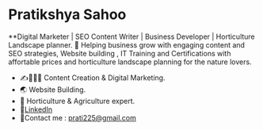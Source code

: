 # Pratikshya Sahoo
**Digital Marketer | SEO Content Writer | Business Developer | Horticulture Landscape planner.
🚀 Helping business grow with engaging content and SEO strategies, Website building , IT Training and Certifications with affortable prices and horticulture landscape planning for the nature lovers.
- ✍️👩🏻‍💻 Content Creation & Digital Marketing.
- 🌏  Website Building.
- 🌱  Horticulture & Agriculture expert.
- 🔗[LinkedIn](www.linkedin.com/in/pratikshya-sahoo-658685347)
- 📧Contact me : prati225@gmail.com
